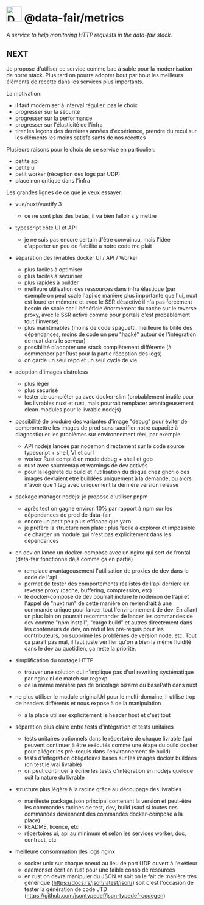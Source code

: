 # <img alt="Data FAIR logo" src="https://cdn.jsdelivr.net/gh/data-fair/data-fair@master/public/assets/logo.svg" width="40"> @data-fair/metrics

*A service to help monitoring HTTP requests in the data-fair stack.*

## NEXT

Je propose d'utiliser ce service comme bac à sable pour la modernisation de notre stack. Plus tard on pourra adopter bout par bout les meilleurs éléments de recette dans les services plus importants.

La motivation:
  - il faut moderniser à interval régulier, pas le choix
  - progresser sur la sécurité
  - progresser sur la performance
  - progresser sur l'élasticité de l'infra
  - tirer les leçons des dernières années d'expérience, prendre du recul sur les éléments les moins satisfaisants de nos recettes

Plusieurs raisons pour le choix de ce service en particulier:

  - petite api
  - petite ui
  - petit worker (réception des logs par UDP)
  - place non critique dans l'infra

Les grandes lignes de ce que je veux essayer:

  - vue/nuxt/vuetify 3
    - ce ne sont plus des betas, il va bien falloir s'y mettre
  
  - typescript côté UI et API
    - je ne suis pas encore certain d'être convaincu, mais l'idée d'apporter un peu de fiabilité à notre code me plait
  
  - séparation des livrables docker UI / API / Worker
    - plus faciles à optimiser
    - plus faciles à sécuriser
    - plus rapides à builder
    - meilleure utilisation des ressources dans infra élastique (par exemple on peut scale l'api de manière plus importante que l'ui, nuxt est lourd en mémoire et avec le SSR désactivé il n'a pas forcément besoin de scale car il bénéficie énormément du cache sur le reverse proxy, avec le SSR activé comme pour portals c'est probablement tout l'inverse)
    - plus maintenables (moins de code spaguetti, meilleure lisibilité des dépendances, moins de code un peu "hacké" autour de l'intégration de nuxt dans le serveur)
    - possibilité d'adopter une stack complètement différente (à commencer par Rust pour la partie réception des logs)
    - on garde un seul repo et un seul cycle de vie
  
  - adoption d'images distroless
    - plus léger
    - plus sécurisé
    - tester de compléter ça avec docker-slim (probablement inutile pour les livrables nuxt et rust, mais pourrait remplacer avantageusement clean-modules pour le livrable nodejs)
  
  - possibilité de produire des variantes d'image "debug" pour éviter de compromettre les images de prod sans sacrifier notre capacité à diagnostiquer les problèmes sur environnement réel, par exemple:
    - API nodejs lancée par nodemon directement sur le code source typescript + shell, VI et curl
    - worker Rust compilé en mode debug + shell et gdb
    - nuxt avec sourcemap et warnings de dev activés
    - pour la légèreté du build et l'utilisation du disque chez ghcr.io ces images devraient être buildées uniquement à la demande, ou alors n'avoir que 1 tag avec uniquement la dernière version release

  - package manager nodejs: je propose d'utiliser pnpm
    - après test on gagne environ 10% par rapport à npm sur les dépendances de prod de data-fair
    - encore un petit peu plus efficace que yarn
    - je préfère la structure non plate : plus facile à explorer et impossible de charger un module qui n'est pas explicitement dans les dépendances

  - en dev on lance un docker-compose avec un nginx qui sert de frontal (data-fair fonctionne déjà comme ça en partie)
    - remplace avantageusement l'utilisation de proxies de dev dans le code de l'api
    - permet de tester des comportements réalistes de l'api derrière un reverse proxy (cache, buffering, compression, etc)
    - le docker-compose de dev pourrait inclure le nodemon de l'api et l'appel de "nuxt run" de cette manière on reviendrait à une commande unique pour lancer tout l'environnement de dev. En allant un plus loin on pourrait recommander de lancer les commandes de dev comme "npm install", "cargo build" et autres directement dans les conteneurs de dev, on réduit les pré-requis pour les contributeurs, on supprime les problèmes de version node, etc. Tout ça parait pas mal, il faut juste vérifier qu'on a bien la même fluidité dans le dev au quotidien, ça reste la priorité.

  - simplification du routage HTTP
    - trouver une solution qui n'implique pas d'url rewriting systématique par nginx ni de match sur regexp
    - de la même manière pas de bricolage bizarre du basePath dans nuxt
   
  - ne plus utiliser le module originalUrl pour le multi-domaine, il utilise trop de headers différents et nous expose à de la manipulation
    - à la place utiliser explicitement le header host et c'est tout

  - séparation plus claire entre tests d'intégration et tests unitaires
    - tests unitaires optionnels dans le répertoire de chaque livrable (qui peuvent continuer à être exécutés comme une étape du build docker pour alléger les pré-requis dans l'environnement de build)
    - tests d'intégration obligatoires basés sur les images docker buildées (on test le vrai livrable)
    - on peut continuer à écrire les tests d'intégration en nodejs quelque soit la nature du livrable

  - structure plus légère à la racine grâce au découpage des livrables
    - manifeste package.json principal contenant la version et peut-être les commandes racines de test, dev, build (sauf si toutes ces commandes deviennent des commandes docker-compose à la place)
    - README, licence, etc
    - répertoires ui, api au minimum et selon les services worker, doc, contract, etc

  - meilleure consommation des logs nginx
    - socker unix sur chaque noeud au lieu de port UDP ouvert à l'exétieur
    - daemonset écrit en rust pour une faible conso de resources
    - en rust on devra manipuler du JSON et soit on le fait de manière très générique (https://docs.rs/json/latest/json/) soit c'est l'occasion de tester la génération de code JTD (https://github.com/jsontypedef/json-typedef-codegen)